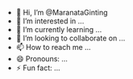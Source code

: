 - 👋 Hi, I’m @MaranataGinting
- 👀 I’m interested in ...
- 🌱 I’m currently learning ...
- 💞️ I’m looking to collaborate on ...
- 📫 How to reach me ...
- 😄 Pronouns: ...
- ⚡ Fun fact: ...

<!---
MaranataGinting/MaranataGinting is a ✨ special ✨ repository because its `README.md` (this file) appears on your GitHub profile.
You can click the Preview link to take a look at your changes.
--->
